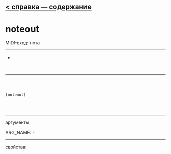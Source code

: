 [< справка — содержание](ceammc_lib.html)
---

# noteout


MIDI-вход: нота

---

-
<br>


---


```



[noteout]


            
```

---
аргументы:

ARG_NAME: -<br>

---
свойства:


